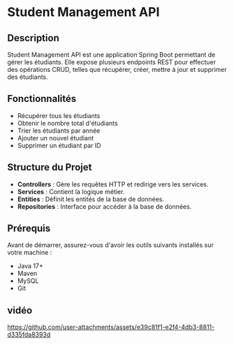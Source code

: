 # Student Management API

## Description

Student Management API est une application Spring Boot permettant de gérer les étudiants. Elle expose plusieurs endpoints REST pour effectuer des opérations CRUD, telles que récupérer, créer, mettre à jour et supprimer des étudiants.

## Fonctionnalités

- Récupérer tous les étudiants
- Obtenir le nombre total d'étudiants
- Trier les étudiants par année
- Ajouter un nouvel étudiant
- Supprimer un étudiant par ID

## Structure du Projet

- **Controllers** : Gère les requêtes HTTP et redirige vers les services.
- **Services** : Contient la logique métier.
- **Entities** : Définit les entités de la base de données.
- **Repositories** : Interface pour accéder à la base de données.

## Prérequis

Avant de démarrer, assurez-vous d'avoir les outils suivants installés sur votre machine :

- Java 17+
- Maven
- MySQL
- Git

## vidéo

https://github.com/user-attachments/assets/e39c81f1-e2f4-4db3-8811-d335fda8393d



 
